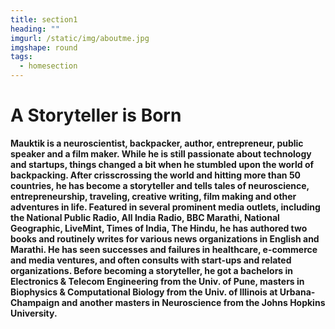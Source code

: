 ```yaml
---
title: section1
heading: ""
imgurl: /static/img/aboutme.jpg
imgshape: round
tags:
  - homesection
---
```

# **A Storyteller is Born**

**Mauktik is a neuroscientist, backpacker, author, entrepreneur, public speaker and a film maker. While he is still passionate about technology and startups, things changed a bit when he stumbled upon the world of backpacking. After crisscrossing the world and hitting more than 50 countries, he has become a storyteller and tells tales of neuroscience, entrepreneurship, traveling, creative writing, film making and other adventures in life. Featured in several prominent media outlets, including the National Public Radio, All India Radio, BBC Marathi, National Geographic, LiveMint, Times of India, The Hindu, he has authored two books and routinely writes for various news organizations in English and Marathi. He has seen successes and failures in healthcare, e-commerce and media ventures, and often consults with start-ups and related organizations. Before becoming a storyteller, he got a bachelors in Electronics & Telecom Engineering from the Univ. of Pune, masters in Biophysics & Computational Biology from the Univ. of Illinois at Urbana-Champaign and another masters in Neuroscience from the Johns Hopkins University.**